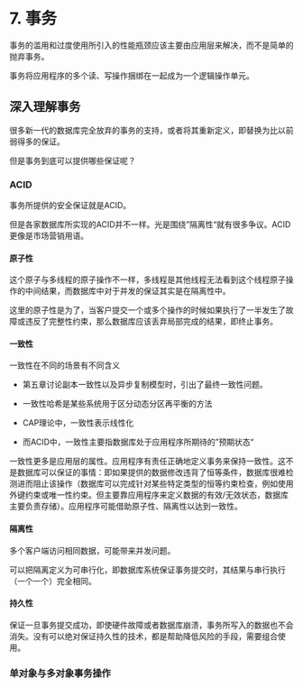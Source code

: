 # 7. 事务

事务的滥用和过度使用所引入的性能瓶颈应该主要由应用层来解决，而不是简单的抛弃事务。

事务将应用程序的多个读、写操作捆绑在一起成为一个逻辑操作单元。

## 深入理解事务

很多新一代的数据库完全放弃的事务的支持，或者将其重新定义，即替换为比以前弱得多的保证。

但是事务到底可以提供哪些保证呢？

### ACID

事务所提供的安全保证就是ACID。

但是各家数据库所实现的ACID并不一样。光是围绕”隔离性“就有很多争议。ACID更像是市场营销用语。

#### 原子性

这个原子与多线程的原子操作不一样，多线程是其他线程无法看到这个线程原子操作的中间结果，而数据库中对于并发的保证其实是在隔离性中。

这里的原子性是为了，当客户提交一个或多个操作的时候如果执行了一半发生了故障或违反了完整性约束，那么数据库应该丢弃局部完成的结果，即终止事务。

#### 一致性

一致性在不同的场景有不同含义

- 第五章讨论副本一致性以及异步复制模型时，引出了最终一致性问题。

- 一致性哈希是某些系统用于区分动态分区再平衡的方法

- CAP理论中，一致性表示线性化

- 而ACID中，一致性主要指数据库处于应用程序所期待的”预期状态“

一致性更多是应用层的属性。应用程序有责任正确地定义事务来保持一致性。这不是数据库可以保证的事情：即如果提供的数据修改违背了恒等条件，数据库很难检测进而阻止该操作（数据库可以完成针对某些特定类型的恒等约束检查，例如使用外键约束或唯一性约束。但主要靠应用程序来定义数据的有效/无效状态，数据库主要负责存储）。应用程序可能借助原子性、隔离性以达到一致性。

#### 隔离性

多个客户端访问相同数据，可能带来并发问题。

可以把隔离定义为可串行化，即数据库系统保证事务提交时，其结果与串行执行（一个一个）完全相同。

#### 持久性

 保证一旦事务提交成功，即使硬件故障或者数据库崩溃，事务所写入的数据也不会消失。没有可以绝对保证持久性的技术，都是帮助降低风险的手段，需要组合使用。

### 单对象与多对象事务操作
